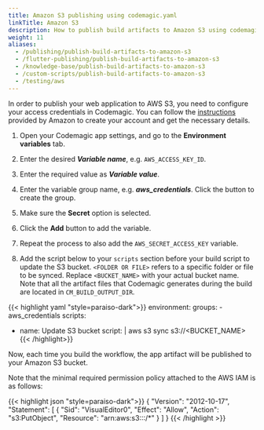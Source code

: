 ```yaml
---
title: Amazon S3 publishing using codemagic.yaml
linkTitle: Amazon S3
description: How to publish build artifacts to Amazon S3 using codemagic.yaml
weight: 11
aliases: 
  - /publishing/publish-build-artifacts-to-amazon-s3
  - /flutter-publishing/publish-build-artifacts-to-amazon-s3
  - /knowledge-base/publish-build-artifacts-to-amazon-s3
  - /custom-scripts/publish-build-artifacts-to-amazon-s3
  - /testing/aws
---
```


In order to publish your web application to AWS S3, you need to configure your access credentials in Codemagic. You can follow the [instructions](https://aws.amazon.com/getting-started/hands-on/backup-to-s3-cli/) provided by Amazon to create your account and get the necessary details.

1. Open your Codemagic app settings, and go to the **Environment variables** tab.
2. Enter the desired **_Variable name_**, e.g. `AWS_ACCESS_KEY_ID`.
3. Enter the required value as **_Variable value_**.
4. Enter the variable group name, e.g. **_aws_credentials_**. Click the button to create the group.
5. Make sure the **Secret** option is selected.
6. Click the **Add** button to add the variable.
7. Repeat the process to also add the `AWS_SECRET_ACCESS_KEY` variable.


8.  Add the script below to your `scripts` section before your build script to update the S3 bucket. `<FOLDER OR FILE>` refers to a specific folder or file to be synced. Replace `<BUCKET_NAME>` with your actual bucket name. Note that all the artifact files that Codemagic generates during the build are located in `CM_BUILD_OUTPUT_DIR`.

{{< highlight yaml "style=paraiso-dark">}}
environment:
  groups:
    - aws_credentials
scripts:
  - name: Update S3 bucket
    script: | 
      aws s3 sync <FOLDER OR FILE> s3://<BUCKET_NAME>
{{< /highlight>}}


Now, each time you build the workflow, the app artifact will be published to your Amazon S3 bucket.

Note that the minimal required permission policy attached to the AWS IAM is as follows:

{{< highlight json "style=paraiso-dark">}}
{
    "Version": "2012-10-17",
    "Statement": [
        {
            "Sid": "VisualEditor0",
            "Effect": "Allow",
            "Action": "s3:PutObject",
            "Resource": "arn:aws:s3:::<bucket-name>/*"
        }
    ]
}
{{< /highlight >}}

